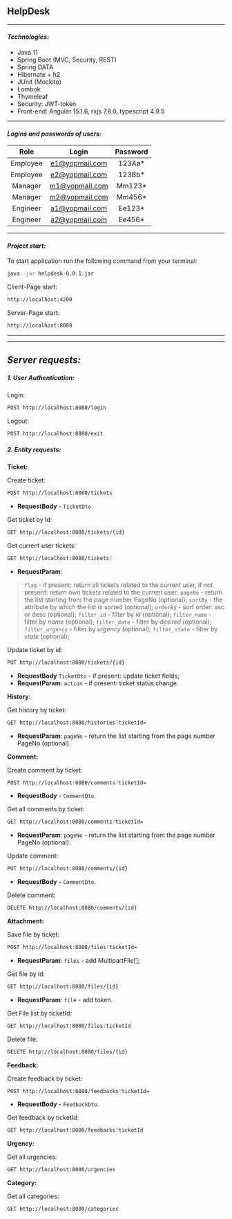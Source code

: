 HelpDesk
---
---
#### _Technologies:_
- Java 11
- Spring Boot (MVC, Security, REST)
- Spring DATA
- Hibernate + h2
- JUnit (Mockito)
- Lombok
- Thymeleaf
- Security: JWT-token
- Front-end: Angular 15.1.6, rxjs 7.8.0, typescript 4.9.5
---
#### _Logins and passwords of users:_
| Role | Login | Password |
| :------: | :------: | :------: |
| Employee | e1@yopmail.com | 123Aa* |
| Employee | e2@yopmail.com | 123Bb*|
| Manager | m1@yopmail.com | Mm123* |
| Manager | m2@yopmail.com | Mm456* |
| Engineer | a1@yopmail.com | Ee123* |
| Engineer | a2@yopmail.com | Ee456* |
---
#### _Project start:_
To start application run the following command from your terminal:
```sh
java -jar helpdesk-0.0.1.jar
```
Client-Page start:
```sh
http://localhost:4200
```
Server-Page start:
```sh
http://localhost:8080
```
---
---
## _Server requests:_
##### 1. User Authentication:
Login:
```sh
POST http://localhost:8080/login
```
Logout:
```sh
POST http://localhost:8080/exit
```
##### 2. Entity requests:
**Ticket:**

Create ticket:
```sh
POST http://localhost:8080/tickets
```
- **RequestBody** - `TicketDto`

Get ticket by Id:
```sh
GET http://localhost:8080/tickets/{id}
```
Get current user tickets:
```sh
GET http://localhost:8080/tickets?
```
- **RequestParam**:
> `flag` - if present: return all tickets related to the current user,
if not present: return own tickets related to the current user;
`pageNo` - return the list starting from the page number PageNo (optional);
`sortBy` - the attribute by which the list is sorted (optional);
`orderBy` - sort order: asc or desc (optional);
`filter_id` - filter by _id_ (optional);
`filter_name` - filter by _name_ (optional);
`filter_date` - filter by _desired_ (optional);
`filter_urgency` - filter by _urgency_ (optional);
`filter_state` - filter by _state_ (optional);

Update ticket by id:
```sh
PUT http://localhost:8080/tickets/{id}
```
- **RequestBody**
  `TicketDto` - if present: update ticket fields;
- **RequestParam**:
  `action` - if present: ticket status change.

**History:**

Get history by ticket:
```sh
GET http://localhost:8080/histories?ticketId=
```
- **RequestParam**:
  `pageNo` - return the list starting from the page number PageNo (optional).

**Comment:**

Create comment by ticket:
```sh
POST http://localhost:8080/comments?ticketId=
```
- **RequestBody** - `CommentDto`.

Get all comments by ticket:
```sh
GET http://localhost:8080/comments?ticketId=
```
- **RequestParam**:
  `pageNo` - return the list starting from the page number PageNo (optional).

Update comment:
```sh
PUT http://localhost:8080/comments/{id}
```
- **RequestBody** - `CommentDto`.

Delete comment:
```sh
DELETE http://localhost:8080/comments/{id}
```

**Attachment:**

Save file by ticket:
```sh
POST http://localhost:8080/files?ticketId=
```
- **RequestParam**:
  `files` - add MultipartFile[];

Get file by id:
```sh
GET http://localhost:8080/files/{id}
```
- **RequestParam**:
  `file` - add token.

Get File list by ticketId:
```sh
GET http://localhost:8080/files?ticketId
```
Delete file:
```sh
DELETE http://localhost:8080/files/{id}
```

**Feedback:**

Create feedback by ticket:
```sh
POST http://localhost:8080/feedbacks?ticketId=
```
- **RequestBody** - `FeedbackDto`.

Get feedback by ticketId:
```sh
GET http://localhost:8080/feedbacks?ticketId
```

**Urgency:**

Get all urgencies:
```sh
GET http://localhost:8080/urgencies
```

**Category:**

Get all categories:
```sh
GET http://localhost:8080/categories
```

